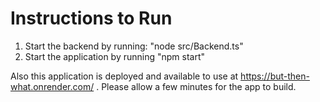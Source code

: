 # Instructions to Run

1. Start the backend by running: "node src/Backend.ts"
2. Start the application by running "npm start"

Also this application is deployed and available to use at https://but-then-what.onrender.com/ . Please allow a few minutes for the app to build.